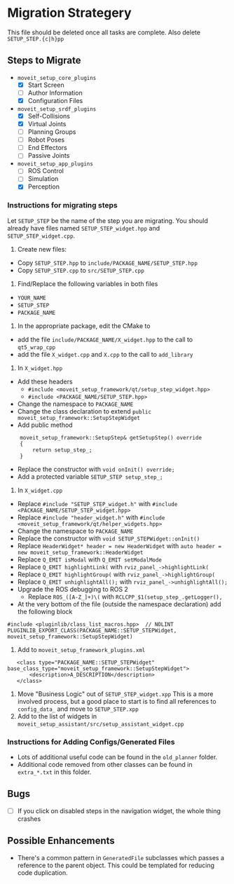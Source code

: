 # Migration Strategery

This file should be deleted once all tasks are complete. Also delete `SETUP_STEP.{c|h}pp`

## Steps to Migrate
 * `moveit_setup_core_plugins`
   * [x] Start Screen
   * [ ] Author Information
   * [x] Configuration Files
 * `moveit_setup_srdf_plugins`
   * [x] Self-Collisions
   * [x] Virtual Joints
   * [ ] Planning Groups
   * [ ] Robot Poses
   * [ ] End Effectors
   * [ ] Passive Joints
 * `moveit_setup_app_plugins`
   * [ ] ROS Control
   * [ ] Simulation
   * [x] Perception

### Instructions for migrating steps
Let `SETUP_STEP` be the name of the step you are migrating. You should already have files named `SETUP_STEP_widget.hpp` and `SETUP_STEP_widget.cpp`.
 1. Create new files:
  * Copy `SETUP_STEP.hpp` to `include/PACKAGE_NAME/SETUP_STEP.hpp`
  * Copy `SETUP_STEP.cpp` to `src/SETUP_STEP.cpp`
 1. Find/Replace the following variables in both files
  * `YOUR_NAME`
  * `SETUP_STEP`
  * `PACKAGE_NAME`
 1. In the appropriate package, edit the CMake to
  * add the file `include/PACKAGE_NAME/X_widget.hpp` to the call to `qt5_wrap_cpp`
  * add the file `X_widget.cpp` and `X.cpp` to the call to `add_library`
 1. In `X_widget.hpp`
  * Add these headers
     * `#include <moveit_setup_framework/qt/setup_step_widget.hpp>`
     * `#include <PACKAGE_NAME/SETUP_STEP.hpp>`
  * Change the namespace to `PACKAGE_NAME`
  * Change the class declaration to extend `public moveit_setup_framework::SetupStepWidget`
  * Add public method
  ```
      moveit_setup_framework::SetupStep& getSetupStep() override
      {
          return setup_step_;
      }
```
  * Replace the constructor with `void onInit() override;`
  * Add a protected variable `SETUP_STEP setup_step_;`
 1. In `X_widget.cpp`
  * Replace `#include "SETUP_STEP_widget.h"` with `#include <PACKAGE_NAME/SETUP_STEP_widget.hpp>`
  * Replace `#include "header_widget.h"` with `#include <moveit_setup_framework/qt/helper_widgets.hpp>`
  * Change the namespace to `PACKAGE_NAME`
  * Replace the constructor with `void SETUP_STEPWidget::onInit()`
  * Replace `HeaderWidget* header = new HeaderWidget` with `auto header = new moveit_setup_framework::HeaderWidget`
  * Replace `Q_EMIT isModal` with `Q_EMIT setModalMode`
  * Replace `Q_EMIT highlightLink(` with `rviz_panel_->highlightLink(`
  * Replace `Q_EMIT highlightGroup(` with `rviz_panel_->highlightGroup(`
  * Replace `Q_EMIT unhighlightAll();` with `rviz_panel_->unhighlightAll();`
  * Upgrade the ROS debugging to ROS 2
     * Replace `ROS_([A-Z_]+)\(` with `RCLCPP_$1(setup_step_.getLogger(), `
  * At the very bottom of the file (outside the namespace declaration) add the following block
  ```
#include <pluginlib/class_list_macros.hpp>  // NOLINT
PLUGINLIB_EXPORT_CLASS(PACKAGE_NAME::SETUP_STEPWidget, moveit_setup_framework::SetupStepWidget)
  ```
 1. Add to `moveit_setup_framework_plugins.xml`
 ```
    <class type="PACKAGE_NAME::SETUP_STEPWidget" base_class_type="moveit_setup_framework::SetupStepWidget">
        <description>A_DESCRIPTION</description>
    </class>
  ```
 1. Move "Business Logic" out of `SETUP_STEP_widget.xpp` This is a more involved process, but a good place to start is to find all references to `config_data_` and move to `SETUP_STEP.xpp`
 1. Add to the list of widgets in `moveit_setup_assistant/src/setup_assistant_widget.cpp`

### Instructions for Adding Configs/Generated Files
 * Lots of additional useful code can be found in the `old_planner` folder.
 * Additional code removed from other classes can be found in `extra_*.txt` in this folder.

## Bugs
 * [ ] If you click on disabled steps in the navigation widget, the whole thing crashes

## Possible Enhancements
 * There's a common pattern in `GeneratedFile` subclasses which passes a reference to the parent object. This could be templated for reducing code duplication.

